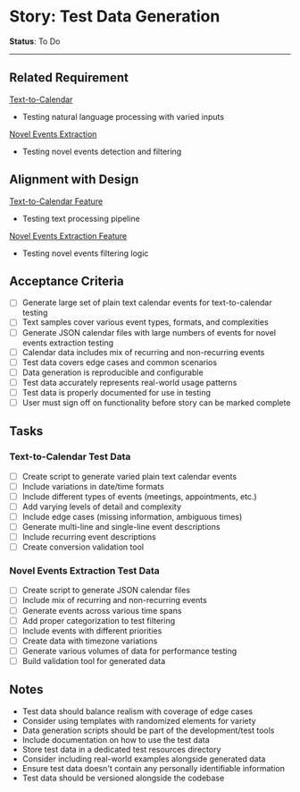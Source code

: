 # Story: Test Data Generation

**Status**: To Do

---

## Related Requirement
[Text-to-Calendar](../requirements.md#1-text-to-calendar-primary-feature)
- Testing natural language processing with varied inputs

[Novel Events Extraction](../requirements.md#2-novel-events-extraction-secondary-feature)
- Testing novel events detection and filtering

## Alignment with Design
[Text-to-Calendar Feature](../design.md#feature-text-to-calendar-primary-feature)
- Testing text processing pipeline

[Novel Events Extraction Feature](../design.md#feature-novel-events-extraction-background-service)
- Testing novel events filtering logic

## Acceptance Criteria
- [ ] Generate large set of plain text calendar events for text-to-calendar testing
- [ ] Text samples cover various event types, formats, and complexities
- [ ] Generate JSON calendar files with large numbers of events for novel events extraction testing
- [ ] Calendar data includes mix of recurring and non-recurring events
- [ ] Test data covers edge cases and common scenarios
- [ ] Data generation is reproducible and configurable
- [ ] Test data accurately represents real-world usage patterns
- [ ] Test data is properly documented for use in testing
- [ ] User must sign off on functionality before story can be marked complete

## Tasks
### Text-to-Calendar Test Data
- [ ] Create script to generate varied plain text calendar events
- [ ] Include variations in date/time formats
- [ ] Include different types of events (meetings, appointments, etc.)
- [ ] Add varying levels of detail and complexity
- [ ] Include edge cases (missing information, ambiguous times)
- [ ] Generate multi-line and single-line event descriptions
- [ ] Include recurring event descriptions
- [ ] Create conversion validation tool

### Novel Events Extraction Test Data
- [ ] Create script to generate JSON calendar files
- [ ] Include mix of recurring and non-recurring events
- [ ] Generate events across various time spans
- [ ] Add proper categorization to test filtering
- [ ] Include events with different priorities
- [ ] Create data with timezone variations
- [ ] Generate various volumes of data for performance testing
- [ ] Build validation tool for generated data

## Notes
- Test data should balance realism with coverage of edge cases
- Consider using templates with randomized elements for variety
- Data generation scripts should be part of the development/test tools
- Include documentation on how to use the test data
- Store test data in a dedicated test resources directory
- Consider including real-world examples alongside generated data
- Ensure test data doesn't contain any personally identifiable information
- Test data should be versioned alongside the codebase 